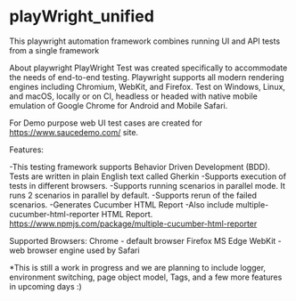 # playWright_unified
 This playwright automation framework combines running UI and API tests from a single framework
 
 About playwright
 PlayWright Test was created specifically to accommodate the needs of end-to-end testing. Playwright supports all modern rendering engines including Chromium, WebKit, and Firefox. Test on Windows, Linux, and macOS, locally or on CI, headless or headed with native mobile emulation of Google Chrome for Android and Mobile Safari.

 For Demo purpose web UI test cases are created for https://www.saucedemo.com/ site.

Features:

-This testing framework supports Behavior Driven Development (BDD). Tests are written in plain English text called Gherkin
-Supports execution of tests in different browsers.
-Supports running scenarios in parallel mode. It runs 2 scenarios in parallel by default.
-Supports rerun of the failed scenarios.
-Generates Cucumber HTML Report 
-Also include multiple-cucumber-html-reporter HTML Report. 
https://www.npmjs.com/package/multiple-cucumber-html-reporter


Supported Browsers:
Chrome - default browser
Firefox
MS Edge
WebKit - web browser engine used by Safari


*This is still a work in progress and we are planning to include logger, environment switching, page object model, Tags, and a few more features in upcoming days :) 